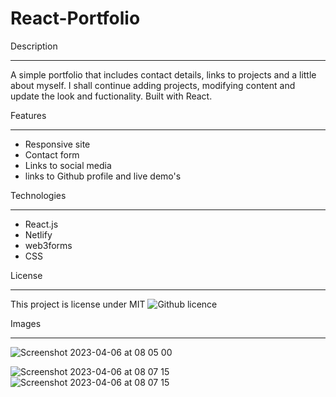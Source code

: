 # React-Portfolio

Description
___________________________________________________________________
A simple portfolio that includes contact details, links to projects and a little about myself.  I shall continue adding projects, modifying content and update the look and fuctionality.  Built with React.

Features
___________________________________________________________________

* Responsive site
* Contact form
* Links to social media
* links to Github profile and live demo's

Technologies
___________________________________________________________________

* React.js
* Netlify
* web3forms
* CSS

License
__________________________________________________________________________________________________________________________________

This project is license under MIT ![Github licence](http://img.shields.io/badge/license-MIT-blue.svg)



Images
___________________________________________________________________
![Screenshot 2023-04-06 at 08 05 00](https://user-images.githubusercontent.com/114526543/230321517-599a32ce-e467-4ac7-8484-202ec11f2c8f.png)

![Screenshot 2023-04-06 at 08 07 15](https://user-images.githubusercontent.com/114526543/230321561-30f53e05-b0d7-4eb3-8f74-3b170f9e0e14.png)
![Screenshot 2023-04-06 at 08 07 15](https://user-images.githubusercontent.com/114526543/230321588-2e07df60-9ce1-4aeb-aa79-9106c76285b8.png)
